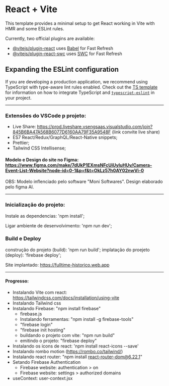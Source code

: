 # React + Vite

This template provides a minimal setup to get React working in Vite with HMR and some ESLint rules.

Currently, two official plugins are available:

- [@vitejs/plugin-react](https://github.com/vitejs/vite-plugin-react/blob/main/packages/plugin-react) uses [Babel](https://babeljs.io/) for Fast Refresh
- [@vitejs/plugin-react-swc](https://github.com/vitejs/vite-plugin-react/blob/main/packages/plugin-react-swc) uses [SWC](https://swc.rs/) for Fast Refresh

## Expanding the ESLint configuration

If you are developing a production application, we recommend using TypeScript with type-aware lint rules enabled. Check out the [TS template](https://github.com/vitejs/vite/tree/main/packages/create-vite/template-react-ts) for information on how to integrate TypeScript and [`typescript-eslint`](https://typescript-eslint.io) in your project.

---

### Extensões do VSCode p projeto:
- Live Share: https://prod.liveshare.vsengsaas.visualstudio.com/join?845B6BA47A568B6077D6160AA79F35A9548F (link convite live share)
- ES7 React/Redux/GraphQL/React-Native snippets;
- Prettier;
- Tailwind CSS Intellisense;

#### Modelo e Design do site no Figma: https://www.figma.com/make/7dUkP1EXmsNFcUiUyluHUv/Camera-Event-List-Website?node-id=0-1&p=f&t=OkLz57h0AY02nwVi-0

OBS: Modelo inflenciado pelo software "Moni Softwares". Design elaborado pelo figma AI.

---

### Inicialização do projeto:
Instale as dependencias: 'npm install';

Ligar ambiente de desenvolvimento: 'npm run dev';

### Build e Deploy
construção do projeto (build): 'npm run build';
implatação do proejeto (deploy): 'firebase deploy'; 

Site implantado: https://fulltime-historico.web.app

---

#### Progresso:
- Instalando Vite com react: https://tailwindcss.com/docs/installation/using-vite
- Instalando Tailwind css
- Instalando Firebase: "npm install firebase"
    - firebase.js
    - Instalando ferramentas: "npm install -g firebase-tools"
    - "firebase login"
    - "firebase init hosting"
    - buildando o projeto com vite: "npm run build"
    - emitindo o projeto: "firebase deploy"
- Instalando os icons de react: 'npm install react-icons --save'
- Instalando rombo motion (https://rombo.co/tailwind/)
- Instalando react router: "npm install react-router-dom@6.22.1"
- Setando Firebase Authentication
    - Firebase website: authentication > on
    - Firebase website: settings > authorized domains
- useContext: user-context.jsx